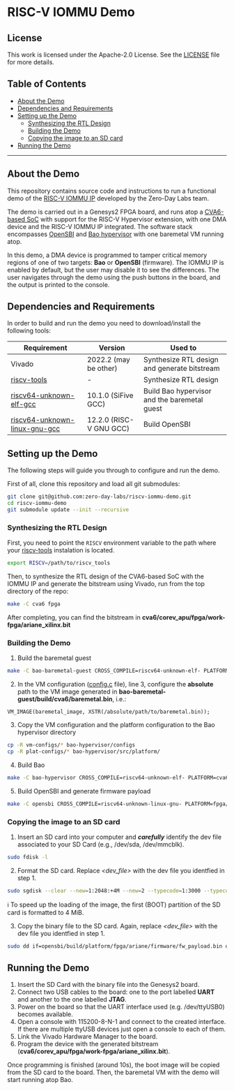 # RISC-V IOMMU Demo

## License

This work is licensed under the Apache-2.0 License. See the [LICENSE](./LICENSE) file for more details.

## Table of Contents

- [About the Demo](#about-the-demo)
- [Dependencies and Requirements](#dependencies-and-requirements)
- [Setting up the Demo](#setting-up-the-demo)
    - [Synthesizing the RTL Design](#synthesizing-the-rtl-design)
    - [Building the Demo](#building-the-demo)
    - [Copying the image to an SD card](#copying-the-image-to-an-sd-card)
- [Running the Demo](#running-the-demo)

***

## About the Demo

This repository contains source code and instructions to run a functional demo of the [RISC-V IOMMU IP](https://github.com/zero-day-labs/riscv-iommu) developed by the Zero-Day Labs team. 

The demo is carried out in a Genesys2 FPGA board, and runs atop a [CVA6-based SoC](https://github.com/zero-day-labs/cva6/tree/feat/iommu-demo) with support for the RISC-V Hypervisor extension, with one DMA device and the RISC-V IOMMU IP integrated. The software stack encompasses [OpenSBI](https://github.com/riscv-software-src/opensbi) and [Bao hypervisor](https://github.com/bao-project/bao-hypervisor) with one baremetal VM running atop.

In this demo, a DMA device is programmed to tamper critical memory regions of one of two targets: **Bao** or **OpenSBI** (firmware). The IOMMU IP is enabled by default, but the user may disable it to see the differences. The user navigates through the demo using the push buttons in the board, and the output is printed to the console.

## Dependencies and Requirements

In order to build and run the demo you need to download/install the following tools:

| Requirement | Version | Used to |
| - | - | - |
| Vivado | 2022.2 (may be other) | Synthesize RTL design and generate bitstream |
| [riscv-tools](https://github.com/riscv-software-src/riscv-tools) | - | Synthesize RTL design |
| [riscv64-unknown-elf-gcc](https://static.dev.sifive.com/dev-tools/freedom-tools/v2020.08/riscv64-unknown-elf-gcc-10.1.0-2020.08.2-x86_64-linux-ubuntu14.tar.gz) | 10.1.0 (SiFive GCC) | Build Bao hypervisor and the baremetal guest |
| [riscv64-unknown-linux-gnu-gcc](https://github.com/riscv-collab/riscv-gnu-toolchain/releases/tag/2021.08.11) | 12.2.0 (RISC-V GNU GCC) | Build OpenSBI |

## Setting up the Demo

The following steps will guide you through to configure and run the demo.

First of all, clone this repository and load all git submodules:

```bash
git clone git@github.com:zero-day-labs/riscv-iommu-demo.git
cd riscv-iommu-demo
git submodule update --init --recursive
```

### Synthesizing the RTL Design

First, you need to point the `RISCV` environment variable to the path where your [riscv-tools](https://github.com/riscv-software-src/riscv-tools) instalation is located.

```bash
export RISCV=/path/to/riscv_tools
```

Then, to synthesize the RTL design of the CVA6-based SoC with the IOMMU IP and generate the bitstream using Vivado, run from the top directory of the repo:
```bash
make -C cva6 fpga
```

After completing, you can find the bitstream in **cva6/corev_apu/fpga/work-fpga/ariane_xilinx.bit**

### Building the Demo

1. Build the baremetal guest

```bash
make -C bao-baremetal-guest CROSS_COMPILE=riscv64-unknown-elf- PLATFORM=cva6
```

2. In the VM configuration ([config.c](./vm-configs/cva6-baremetal/config.c) file), line 3, configure the **absolute** path to the VM image generated in **bao-baremetal-guest/build/cva6/baremetal.bin**, i.e.:

```
VM_IMAGE(baremetal_image, XSTR(/absolute/path/to/baremetal.bin));
```

3. Copy the VM configuration and the platform configuration to the Bao hypervisor directory

```bash
cp -R vm-configs/* bao-hypervisor/configs
cp -R plat-configs/* bao-hypervisor/src/platform/
```

4. Build Bao

```bash
make -C bao-hypervisor CROSS_COMPILE=riscv64-unknown-elf- PLATFORM=cva6 CONFIG=cva6-baremetal CONFIG_BUILTIN=y
```

5. Build OpenSBI and generate firmware payload

```bash
make -C opensbi CROSS_COMPILE=riscv64-unknown-linux-gnu- PLATFORM=fpga/ariane FW_PAYLOAD=y FW_PAYLOAD_PATH=../bao-hypervisor/bin/cva6/cva6-baremetal/bao.bin
```

### Copying the image to an SD card

1. Insert an SD card into your computer and ***carefully*** identify the dev file associated to your SD Card (e.g., /dev/sda, /dev/mmcblk).
```bash
sudo fdisk -l
```

2. Format the SD card. Replace *\<dev_file\>* with the dev file you identfied in step 1. 
```bash
sudo sgdisk --clear --new=1:2048:+4M --new=2 --typecode=1:3000 --typecode=2:8300 <dev_file> -g
```
:information_source: To speed up the loading of the image, the first (BOOT) partition of the SD card is formatted to 4 MiB.

3. Copy the binary file to the SD card. Again, replace *\<dev_file\>* with the dev file you identfied in step 1. 
```bash
sudo dd if=opensbi/build/platform/fpga/ariane/firmware/fw_payload.bin of=<dev_file> oflag=sync bs=1M
```

## Running the Demo

1. Insert the SD Card with the binary file into the Genesys2 board.
2. Connect two USB cables to the board: one to the port labelled **UART** and another to the one labelled **JTAG**.
3. Power on the board so that the UART interface used (e.g. /dev/ttyUSB0) becomes available.
4. Open a console with 115200-8-N-1 and connect to the created interface. If there are multiple ttyUSB devices just open a console to each of them.
5. Link the Vivado Hardware Manager to the board.
6. Program the device with the generated bitstream (**cva6/corev_apu/fpga/work-fpga/ariane_xilinx.bit**).

Once programming is finished (around 10s), the boot image will be copied from the SD card to the board. Then, the baremetal VM with the demo will start running atop Bao.
